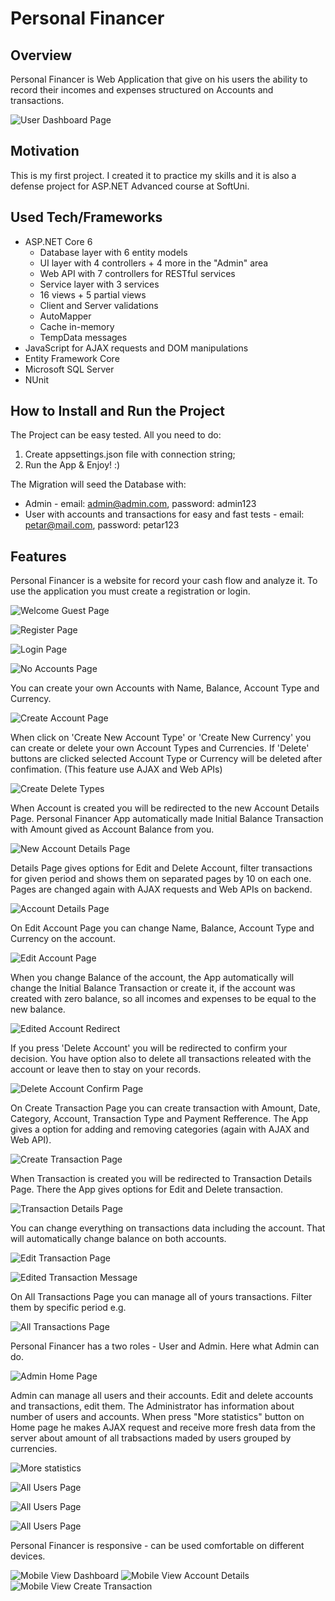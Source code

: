 # Personal Financer

## Overview
Personal Financer is Web Application that give on his users the ability to record their incomes and expenses structured on Accounts and transactions.

![User Dashboard Page](./Screenshots/user-dashboard-page.jpeg)

## Motivation
This is my first project. I created it to practice my skills and it is also a defense project for ASP.NET Advanced course at SoftUni.

## Used Tech/Frameworks
- ASP.NET Core 6
    - Database layer with 6 entity models
    - UI layer with 4 controllers + 4 more in the "Admin" area
    - Web API with 7 controllers for RESTful services
    - Service layer with 3 services
    - 16 views + 5 partial views
    - Client and Server validations 
    - AutoMapper
    - Cache in-memory
    - TempData messages
- JavaScript for AJAX requests and DOM manipulations
- Entity Framework Core
- Microsoft SQL Server
- NUnit

## How to Install and Run the Project
The Project can be easy tested. All you need to do:
1. Create appsettings.json file with connection string;
3. Run the App & Enjoy! :)

The Migration will seed the Database with: 
- Admin - email: admin@admin.com, password: admin123
- User with accounts and transactions for easy and fast tests - email: petar@mail.com, password: petar123

## Features
Personal Financer is a website for record your cash flow and analyze it. To use the application you must create a registration or login.

![Welcome Guest Page](./Screenshots/welcome-page.jpeg)

![Register Page](./Screenshots/register-page.jpeg)

![Login Page](./Screenshots/login-page.jpeg)

![No Accounts Page](./Screenshots/home-page-no-accounts.jpeg)

You can create your own Accounts with Name, Balance, Account Type and Currency.

![Create Account Page](./Screenshots/create-account-page.jpeg)

When click on 'Create New Account Type' or 'Create New Currency' you can create or delete your own Account Types and Currencies. If 'Delete' buttons are clicked selected Account Type or Currency will be deleted after confimation. (This feature use AJAX and Web APIs)

![Create Delete Types](./Screenshots/create-delete-account-type-or-currency.jpeg)

When Account is created you will be redirected to the new Account Details Page. Personal Financer App automatically made Initial Balance Transaction with Amount gived as Account Balance from you.

![New Account Details Page](./Screenshots/new-account-page.jpeg)

Details Page gives options for Edit and Delete Account, filter transactions for given period and shows them on separated pages by 10 on each one. Pages are changed again with AJAX requests and Web APIs on backend.

![Account Details Page](./Screenshots/account-details-page.jpeg)

On Edit Account Page you can change Name, Balance, Account Type and Currency on the account. 

![Edit Account Page](./Screenshots/edit-account-page.jpeg)

When you change Balance of the account, the App automatically will change the Initial Balance Transaction or create it, if the account was created with zero balance, so all incomes and expenses to be equal to the new balance.

![Edited Account Redirect](./Screenshots/edited-account-message.jpeg)

If you press 'Delete Account' you will be redirected to confirm your decision. You have option also to delete all transactions releated with the account or leave then to stay on your records.

![Delete Account Confirm Page](./Screenshots/confirm-delete-account-page.jpeg)

On Create Transaction Page you can create transaction with Amount, Date, Category, Account, Transaction Type and Payment Refference.
The App gives a option for adding and removing categories (again with AJAX and Web API).

![Create Transaction Page](./Screenshots/create-transaction-page.jpeg)

When Transaction is created you will be redirected to Transaction Details Page. There the App gives options for Edit and Delete transaction.

![Transaction Details Page](./Screenshots/transaction-details-page.jpeg)

You can change everything on transactions data including the account. That will automatically change balance on both accounts.

![Edit Transaction Page](./Screenshots/edit-transaction-page.jpeg)

![Edited Transaction Message](./Screenshots/edited-transaction-message.jpeg)

On All Transactions Page you can manage all of yours transactions. Filter them by specific period e.g.

![All Transactions Page](./Screenshots/all-transactions-page.jpeg)

Personal Financer has a two roles - User and Admin.
Here what Admin can do.

![Admin Home Page](./Screenshots/admin-homepage.jpeg)

Admin can manage all users and their accounts. Edit and delete accounts and transactions, edit them. The Administrator has information about number of users and accounts. When press "More statistics" button on Home page he makes AJAX request and receive more fresh data from the server about amount of all trabsactions maded by users grouped by currencies.

![More statistics](./Screenshots/admin-more-statistics.jpeg)

![All Users Page](./Screenshots/all-users-page.jpeg)

![All Users Page](./Screenshots/all-accounts-page.jpeg)

![All Users Page](./Screenshots/user-details-page.jpeg)

Personal Financer is responsive - can be used comfortable on different devices.

![Mobile View Dashboard](./Screenshots/mobile-view-dashboard.jpeg)
![Mobile View Account Details](./Screenshots/mobile-view-account-details.jpeg)
![Mobile View Create Transaction](./Screenshots/mobile-view-create-transaction.jpeg)